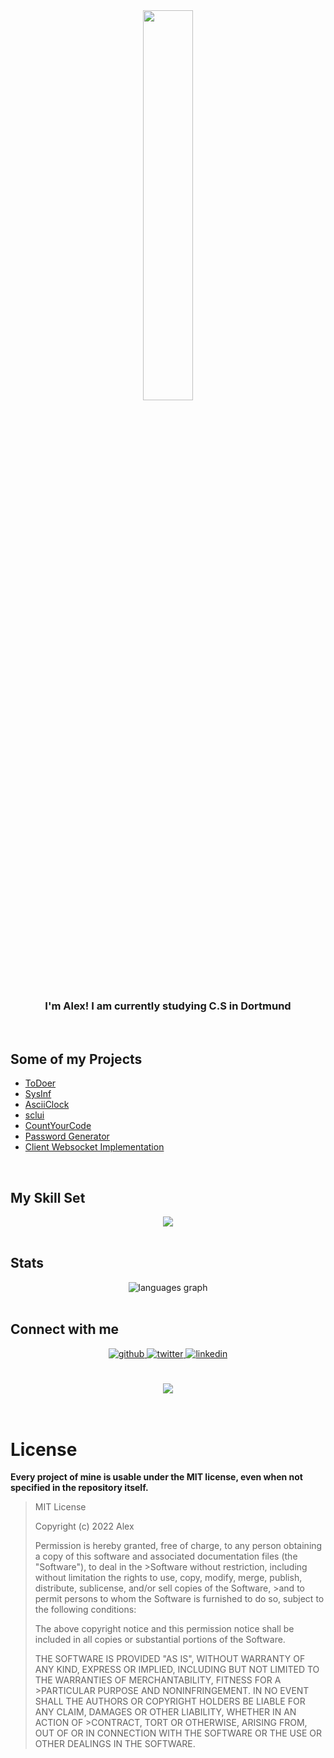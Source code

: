 

<div align="center">
<img src="https://i.giphy.com/media/1kkxWqT5nvLXupUTwK/giphy.webp" align="center" style="width: 40%" />
</div>  
  

### <div align="center">I'm Alex! I am currently studying C.S in Dortmund</div>   

<br/>  

## Some of my Projects
 <ul>
   <li><a href="https://github.com/0x3alex/ToDoer/"> ToDoer </a></li>
  <li><a href="https://github.com/0x3alex/sysinf/"> SysInf </a></li>
  <li><a href="https://github.com/0x3alex/AsciiClock/"> AsciiClock </a></li>
  <li><a href="https://github.com/0x3alex/sclui/"> sclui </a></li>
  <li> <a href="https://github.com/0x3alex/CountYourCode/"> CountYourCode </a></li>
   <li><a href="https://github.com/0x3alex/PwGen/"> Password Generator </a> </li>
   <li><a href="https://github.com/NydooMiningGroup/GoWebSocket/"> Client Websocket Implementation </a> </li>
</ul> 

 <br/>  


## My Skill Set  

<div align="center">  
<img src="https://skillicons.dev/icons?i=java,c,go,postgresql,git" />
</div>

</td><td valign="top" width="33%">



</td><td valign="top" width="33%">



</td></tr></table>  

<br/>  

## Stats  
<div align="center">
  <img src="https://github-readme-stats.vercel.app/api/top-langs/?username=0x3alex&langs_count=8" alt="languages graph"  />
</div>
<br/>  

## Connect with me  
<div align="center">
<a href="https://github.com/0x3alex" target="_blank">
<img src=https://img.shields.io/badge/github-%2324292e.svg?&style=for-the-badge&logo=github&logoColor=white alt=github style="margin-bottom: 5px;" />
</a>
<a href="https://twitter.com/0x3alex" target="_blank">
<img src=https://img.shields.io/badge/twitter-%2300acee.svg?&style=for-the-badge&logo=twitter&logoColor=white alt=twitter style="margin-bottom: 5px;" />
</a>
<a href="https://linkedin.com/in/0x3alex" target="_blank">
<img src=https://img.shields.io/badge/linkedin-%231E77B5.svg?&style=for-the-badge&logo=linkedin&logoColor=white alt=linkedin style="margin-bottom: 5px;" />
</a>  
</div>  
  

<br/>  

  

<br/>  

<div align="center">
<img src="https://komarev.com/ghpvc/?username=0x3alex&&style=flat-square" align="center" />
</div>  
  

<br/>  


<br />

# License

**Every project of mine is usable under the MIT license, even when not specified in the repository itself.**

>MIT License
>
>Copyright (c) 2022 Alex
>
>Permission is hereby granted, free of charge, to any person obtaining a copy of this software and associated documentation files (the "Software"), to deal in the >Software without restriction, including without limitation the rights to use, copy, modify, merge, publish, distribute, sublicense, and/or sell copies of the Software, >and to permit persons to whom the Software is furnished to do so, subject to the following conditions:
>
>The above copyright notice and this permission notice shall be included in all copies or substantial portions of the Software.
>
>THE SOFTWARE IS PROVIDED "AS IS", WITHOUT WARRANTY OF ANY KIND, EXPRESS OR IMPLIED, INCLUDING BUT NOT LIMITED TO THE WARRANTIES OF MERCHANTABILITY, FITNESS FOR A >PARTICULAR PURPOSE AND NONINFRINGEMENT. IN NO EVENT SHALL THE AUTHORS OR COPYRIGHT HOLDERS BE LIABLE FOR ANY CLAIM, DAMAGES OR OTHER LIABILITY, WHETHER IN AN ACTION OF >CONTRACT, TORT OR OTHERWISE, ARISING FROM, OUT OF OR IN CONNECTION WITH THE SOFTWARE OR THE USE OR OTHER DEALINGS IN THE SOFTWARE.

